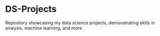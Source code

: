 # DS-Projects
Repository showcasing my data science projects, demonstrating skills in analysis, machine learning, and more
